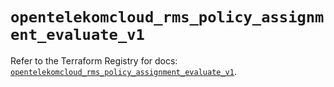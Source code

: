 # `opentelekomcloud_rms_policy_assignment_evaluate_v1`

Refer to the Terraform Registry for docs: [`opentelekomcloud_rms_policy_assignment_evaluate_v1`](https://registry.terraform.io/providers/opentelekomcloud/opentelekomcloud/1.36.47/docs/resources/rms_policy_assignment_evaluate_v1).
